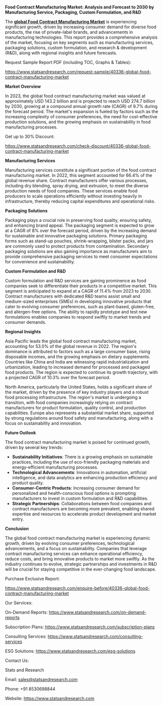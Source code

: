 ﻿**Food Contract Manufacturing Market: Analysis and Forecast to 2030 by Manufacturing Service, Packaging, Custom Formulation, and R&D**

The [**global Food Contract Manufacturing Market**](https://www.statsandresearch.com/report/40336-global-food-contract-manufacturing-market) is experiencing significant growth, driven by increasing consumer demand for diverse food products, the rise of private-label brands, and advancements in manufacturing technologies. This report provides a comprehensive analysis of the market, focusing on key segments such as manufacturing services, packaging solutions, custom formulation, and research & development (R&D), along with regional insights and future forecasts.

Request Sample Report PDF (including TOC, Graphs & Tables):

<https://www.statsandresearch.com/request-sample/40336-global-food-contract-manufacturing-market>

**Market Overview**

In 2023, the global food contract manufacturing market was valued at approximately USD 143.2 billion and is projected to reach USD 274.7 billion by 2030, growing at a compound annual growth rate (CAGR) of 9.7% during the forecast period. The market's expansion is fueled by factors such as the increasing complexity of consumer preferences, the need for cost-effective production solutions, and the growing emphasis on sustainability in food manufacturing processes.

Get up to 30% Discount:

<https://www.statsandresearch.com/check-discount/40336-global-food-contract-manufacturing-market>

**Manufacturing Services**

Manufacturing services constitute a significant portion of the food contract manufacturing market. In 2022, this segment accounted for 66.4% of the global revenue share. Contract manufacturers offer various processes, including dry blending, spray drying, and extrusion, to meet the diverse production needs of food companies. These services enable food producers to scale operations efficiently without investing heavily in infrastructure, thereby reducing capital expenditures and operational risks.

**Packaging Solutions**

Packaging plays a crucial role in preserving food quality, ensuring safety, and enhancing brand appeal. The packaging segment is expected to grow at a CAGR of 8% over the forecast period, driven by the increasing demand for sustainable and innovative packaging solutions. Primary packaging forms such as stand-up pouches, shrink-wrapping, blister packs, and jars are commonly used to protect products from contamination. Secondary packaging solutions are also gaining importance as manufacturers aim to provide comprehensive packaging services to meet consumer expectations for convenience and sustainability.

**Custom Formulation and R&D**

Custom formulation and R&D services are gaining prominence as food companies seek to differentiate their products in a competitive market. This segment is anticipated to expand at a CAGR of 11.4% from 2023 to 2030. Contract manufacturers with dedicated R&D teams assist small and medium-sized enterprises (SMEs) in developing innovative products that cater to evolving consumer preferences, such as plant-based, gluten-free, and allergen-free options. The ability to rapidly prototype and test new formulations enables companies to respond swiftly to market trends and consumer demands.

**Regional Insights**

Asia Pacific leads the global food contract manufacturing market, accounting for 53.0% of the global revenue in 2022. The region's dominance is attributed to factors such as a large consumer base, rising disposable incomes, and the growing emphasis on dietary supplements. Countries like China and India are witnessing rapid industrialization and urbanization, leading to increased demand for processed and packaged food products. The region is expected to continue its growth trajectory, with a projected CAGR of 10.3% over the forecast period.

North America, particularly the United States, holds a significant share of the market, driven by the presence of key industry players and a robust food processing infrastructure. The region's market is undergoing a transition, with food companies increasingly relying on contract manufacturers for product formulation, quality control, and production capabilities. Europe also represents a substantial market share, supported by strong regulations around food safety and manufacturing, along with a focus on sustainability and innovation.

**Future Outlook**

The food contract manufacturing market is poised for continued growth, driven by several key trends:

- **Sustainability Initiatives**: There is a growing emphasis on sustainable practices, including the use of eco-friendly packaging materials and energy-efficient manufacturing processes.
- **Technological Advancements**: Innovations in automation, artificial intelligence, and data analytics are enhancing production efficiency and product quality.
- **Consumer-Centric Products**: Increasing consumer demand for personalized and health-conscious food options is prompting manufacturers to invest in custom formulation and R&D capabilities.
- **Strategic Partnerships**: Collaborations between food companies and contract manufacturers are becoming more prevalent, enabling shared expertise and resources to accelerate product development and market entry.

**Conclusion**

The global food contract manufacturing market is experiencing dynamic growth, driven by evolving consumer preferences, technological advancements, and a focus on sustainability. Companies that leverage contract manufacturing services can enhance operational efficiency, reduce costs, and bring innovative products to market more swiftly. As the industry continues to evolve, strategic partnerships and investments in R&D will be crucial for staying competitive in the ever-changing food landscape.

Purchase Exclusive Report:

<https://www.statsandresearch.com/enquire-before/40336-global-food-contract-manufacturing-market>



Our Services:

On-Demand Reports: <https://www.statsandresearch.com/on-demand-reports>

Subscription Plans: <https://www.statsandresearch.com/subscription-plans>

Consulting Services: <https://www.statsandresearch.com/consulting-services>

ESG Solutions: <https://www.statsandresearch.com/esg-solutions>

Contact Us:

Stats and Research

Email: <sales@statsandresearch.com>

Phone: +91 8530698844

Website: <https://www.statsandresearch.com>


